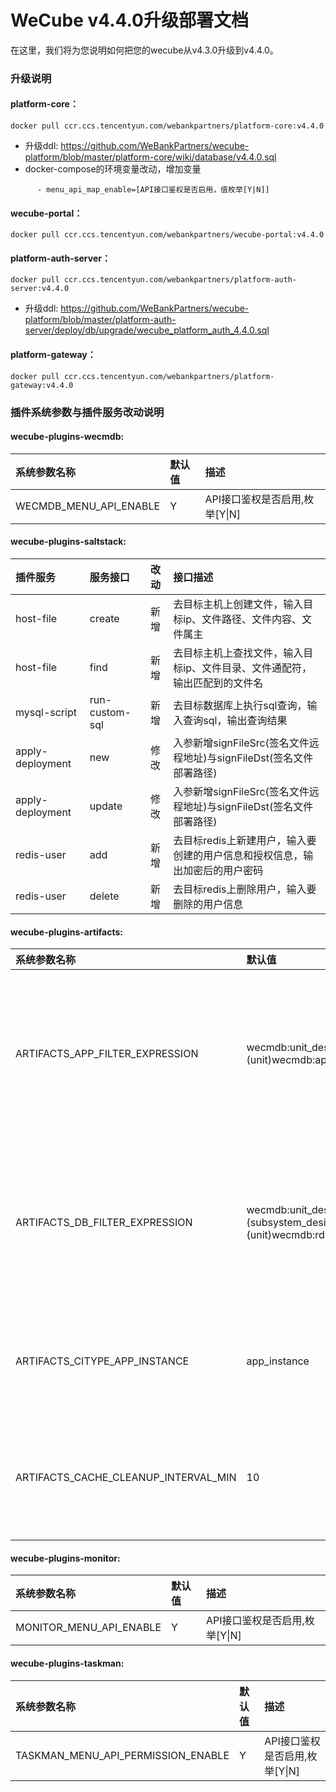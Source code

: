 # WeCube v4.4.0升级部署文档

在这里，我们将为您说明如何把您的wecube从v4.3.0升级到v4.4.0。

### 升级说明

#### platform-core：   
```
docker pull ccr.ccs.tencentyun.com/webankpartners/platform-core:v4.4.0
```
- 升级ddl: https://github.com/WeBankPartners/wecube-platform/blob/master/platform-core/wiki/database/v4.4.0.sql
- docker-compose的环境变量改动，增加变量
```
      - menu_api_map_enable=[API接口鉴权是否启用，值枚举[Y|N]]
```

#### wecube-portal：
```
docker pull ccr.ccs.tencentyun.com/webankpartners/wecube-portal:v4.4.0
```

#### platform-auth-server：
```
docker pull ccr.ccs.tencentyun.com/webankpartners/platform-auth-server:v4.4.0
```
- 升级ddl: https://github.com/WeBankPartners/wecube-platform/blob/master/platform-auth-server/deploy/db/upgrade/wecube_platform_auth_4.4.0.sql

#### platform-gateway：
```
docker pull ccr.ccs.tencentyun.com/webankpartners/platform-gateway:v4.4.0
```

### 插件系统参数与插件服务改动说明

#### wecube-plugins-wecmdb: 
系统参数名称| 默认值 | 描述                                  
:--|:----|:-------------------------------------    
WECMDB_MENU_API_ENABLE| Y   | API接口鉴权是否启用,枚举[Y\|N]

#### wecube-plugins-saltstack:
插件服务| 服务接口   | 改动 | 接口描述                                 
:--|:-------|:---|:--------------
host-file| create | 新增 |  去目标主机上创建文件，输入目标ip、文件路径、文件内容、文件属主
host-file| find | 新增 |  去目标主机上查找文件，输入目标ip、文件目录、文件通配符，输出匹配到的文件名
mysql-script| run-custom-sql | 新增 |  去目标数据库上执行sql查询，输入查询sql，输出查询结果
apply-deployment| new | 修改 | 入参新增signFileSrc(签名文件远程地址)与signFileDst(签名文件部署路径)
apply-deployment| update | 修改 | 入参新增signFileSrc(签名文件远程地址)与signFileDst(签名文件部署路径)
redis-user| add | 新增 | 去目标redis上新建用户，输入要创建的用户信息和授权信息，输出加密后的用户密码
redis-user| delete | 新增 | 去目标redis上删除用户，输入要删除的用户信息

#### wecube-plugins-artifacts:
系统参数名称| 默认值 | 描述                                  
:--|:----|:-------------------------------------    
ARTIFACTS_APP_FILTER_EXPRESSION|   wecmdb:unit_design~(unit_design)wecmdb:unit~(unit)wecmdb:app_instance  | 差异化变量试算功能的应用实例列表查询表达式
ARTIFACTS_DB_FILTER_EXPRESSION|   wecmdb:unit_design.subsystem_design>wecmdb:subsystem_design~(subsystem_design)wecmdb:subsystem~(subsystem)wecmdb:unit~(unit)wecmdb:rdb_instance  | 差异化变量试算功能的数据库实例列表查询表达式
ARTIFACTS_CITYPE_APP_INSTANCE|   app_instance  | 数据模型中应用实例的CI名称
ARTIFACTS_CACHE_CLEANUP_INTERVAL_MIN| 10  | 本地临时包缓存清理时间，单位分钟

#### wecube-plugins-monitor:
系统参数名称| 默认值 | 描述                                  
:--|:----|:-------------------------------------    
MONITOR_MENU_API_ENABLE| Y   | API接口鉴权是否启用,枚举[Y\|N]

#### wecube-plugins-taskman:
系统参数名称| 默认值 | 描述                                  
:--|:----|:-------------------------------------    
TASKMAN_MENU_API_PERMISSION_ENABLE| Y   | API接口鉴权是否启用,枚举[Y\|N]





